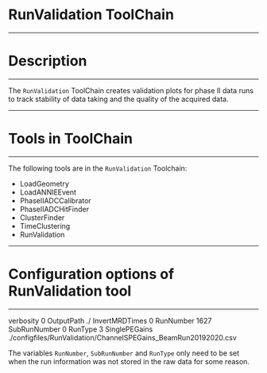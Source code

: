 # RunValidation ToolChain

***********************
# Description
**********************

The `RunValidation` ToolChain creates validation plots for phase II data runs to track stability of data taking and the quality of the acquired data.

************************
# Tools in ToolChain
************************

The following tools are in the `RunValidation` Toolchain:
* LoadGeometry
* LoadANNIEEvent
* PhaseIIADCCalibrator
* PhaseIIADCHitFinder
* ClusterFinder
* TimeClustering
* RunValidation

*********************************************
# Configuration options of RunValidation tool
*********************************************

verbosity 0
OutputPath ./
InvertMRDTimes 0
RunNumber 1627
SubRunNumber 0
RunType 3
SinglePEGains ./configfiles/RunValidation/ChannelSPEGains_BeamRun20192020.csv

The variables `RunNumber`, `SubRunNumber` and `RunType` only need to be set when the run information was not stored in the raw data for some reason.
